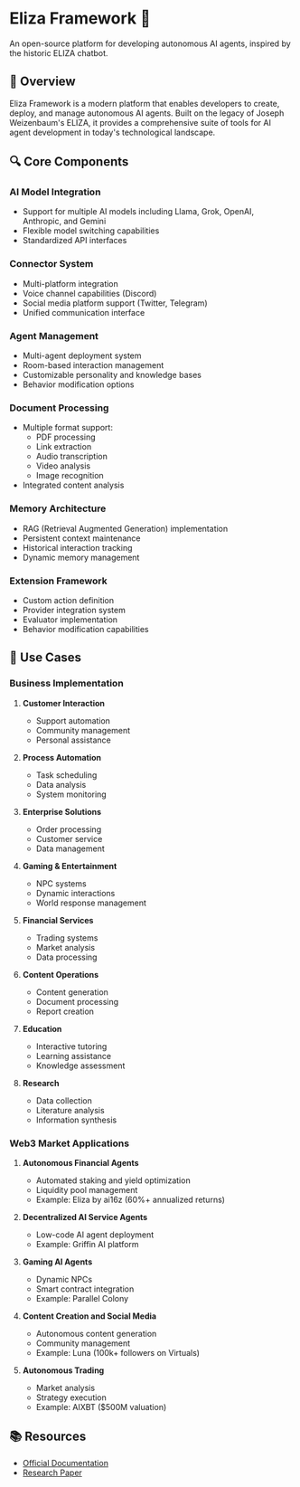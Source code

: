 # Eliza Framework 🤖

An open-source platform for developing autonomous AI agents, inspired by the historic ELIZA chatbot.

## 🌟 Overview

Eliza Framework is a modern platform that enables developers to create, deploy, and manage autonomous AI agents. Built on the legacy of Joseph Weizenbaum's ELIZA, it provides a comprehensive suite of tools for AI agent development in today's technological landscape.

## 🔍 Core Components

### AI Model Integration
- Support for multiple AI models including Llama, Grok, OpenAI, Anthropic, and Gemini
- Flexible model switching capabilities
- Standardized API interfaces

### Connector System
- Multi-platform integration
- Voice channel capabilities (Discord)
- Social media platform support (Twitter, Telegram)
- Unified communication interface

### Agent Management
- Multi-agent deployment system
- Room-based interaction management
- Customizable personality and knowledge bases
- Behavior modification options

### Document Processing
- Multiple format support:
  - PDF processing
  - Link extraction
  - Audio transcription
  - Video analysis
  - Image recognition
- Integrated content analysis

### Memory Architecture
- RAG (Retrieval Augmented Generation) implementation
- Persistent context maintenance
- Historical interaction tracking
- Dynamic memory management

### Extension Framework
- Custom action definition
- Provider integration system
- Evaluator implementation
- Behavior modification capabilities

## 🚀 Use Cases

### Business Implementation

1. **Customer Interaction**
   - Support automation
   - Community management
   - Personal assistance

2. **Process Automation**
   - Task scheduling
   - Data analysis
   - System monitoring

3. **Enterprise Solutions**
   - Order processing
   - Customer service
   - Data management

4. **Gaming & Entertainment**
   - NPC systems
   - Dynamic interactions
   - World response management

5. **Financial Services**
   - Trading systems
   - Market analysis
   - Data processing

6. **Content Operations**
   - Content generation
   - Document processing
   - Report creation

7. **Education**
   - Interactive tutoring
   - Learning assistance
   - Knowledge assessment

8. **Research**
   - Data collection
   - Literature analysis
   - Information synthesis


### Web3 Market Applications

1. **Autonomous Financial Agents**
   - Automated staking and yield optimization
   - Liquidity pool management
   - Example: Eliza by ai16z (60%+ annualized returns)

2. **Decentralized AI Service Agents**
   - Low-code AI agent deployment
   - Example: Griffin AI platform

3. **Gaming AI Agents**
   - Dynamic NPCs
   - Smart contract integration
   - Example: Parallel Colony

4. **Content Creation and Social Media**
   - Autonomous content generation
   - Community management
   - Example: Luna (100k+ followers on Virtuals)

5. **Autonomous Trading**
   - Market analysis
   - Strategy execution
   - Example: AIXBT ($500M valuation)


## 📚 Resources

- [Official Documentation](https://elizaos.github.io/eliza/)
- [Research Paper](https://arxiv.org/pdf/2501.06781)

